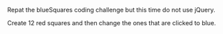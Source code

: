 Repat the blueSquares coding challenge but this time do not use jQuery.

Create 12 red squares and then change the ones that are clicked to blue.

